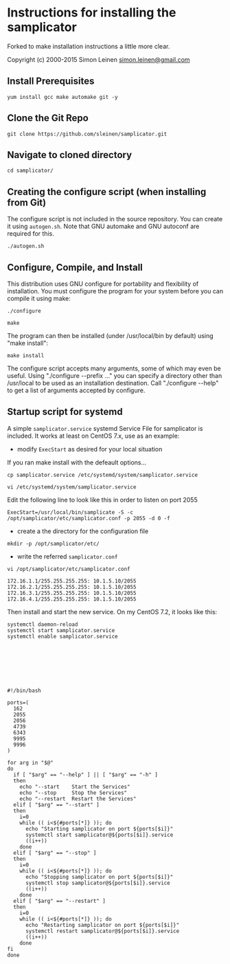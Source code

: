 Instructions for installing the samplicator
===========================================

Forked to make installation instructions a little more clear.

Copyright (c) 2000-2015 Simon Leinen  <simon.leinen@gmail.com>

Install Prerequisites
--------------------------------------------------------

	yum install gcc make automake git -y

Clone the Git Repo
--------------------------------------------------------

	git clone https://github.com/sleinen/samplicator.git
	

Navigate to cloned directory
--------------------------------------------------------

`cd samplicator/`

Creating the configure script (when installing from Git)
--------------------------------------------------------

The configure script is not included in the source repository.  You
can create it using `autogen.sh`.  Note that GNU automake and GNU
autoconf are required for this.

`./autogen.sh`

Configure, Compile, and Install
-------------------------------

This distribution uses GNU configure for portability and flexibility
of installation.  You must configure the program for your system
before you can compile it using make:

`./configure`

`make`

The program can then be installed (under /usr/local/bin by default)
using "make install":

`make install`

The configure script accepts many arguments, some of which may even be
useful.  Using "./configure --prefix ..." you can specify a directory
other than /usr/local to be used as an installation destination.  Call
"./configure --help" to get a list of arguments accepted by configure.

Startup script for systemd
--------------------------

A simple `samplicator.service` systemd Service File for samplicator is
included. It works at least on CentOS 7.x, use as an example:

- modify `ExecStart` as desired for your local situation

If you ran make install with the defeault options...

`cp samplicator.service /etc/systemd/system/samplicator.service`

`vi /etc/systemd/system/samplicator.service`

Edit the following line to look like this in order to listen on port 2055

	ExecStart=/usr/local/bin/samplicate -S -c /opt/samplicator/etc/samplicator.conf -p 2055 -d 0 -f


- create a the directory for the configuration file

`mkdir -p /opt/samplicator/etc/`

- write the referred `samplicator.conf`

`vi /opt/samplicator/etc/samplicator.conf`

	172.16.1.1/255.255.255.255: 10.1.5.10/2055
	172.16.2.1/255.255.255.255: 10.1.5.10/2055
	172.16.3.1/255.255.255.255: 10.1.5.10/2055
	172.16.4.1/255.255.255.255: 10.1.5.10/2055

Then install and start the new service. On my CentOS 7.2, it looks like this:

	systemctl daemon-reload
	systemctl start samplicator.service
	systemctl enable samplicator.service








	#!/bin/bash
	
	ports=(
	  162
	  2055
	  2056
	  4739
	  6343
	  9995
	  9996
	)
	
	for arg in "$@"
	do
	  if [ "$arg" == "--help" ] || [ "$arg" == "-h" ]
	  then
	    echo "--start    Start the Services"
	    echo "--stop     Stop the Services"
	    echo "--restart  Restart the Services"
	  elif [ "$arg" == "--start" ]
	  then
	    i=0
	    while (( i<${#ports[*]} )); do
	      echo "Starting samplicator on port ${ports[$i]}"
	      systemctl start samplicator@${ports[$i]}.service
	      ((i++))
	    done
	  elif [ "$arg" == "--stop" ]
	  then
	    i=0
	    while (( i<${#ports[*]} )); do
	      echo "Stopping samplicator on port ${ports[$i]}"
	      systemctl stop samplicator@${ports[$i]}.service
	      ((i++))
	    done
	  elif [ "$arg" == "--restart" ]
	  then
	    i=0
	    while (( i<${#ports[*]} )); do
	      echo "Restarting samplicator on port ${ports[$i]}"
	      systemctl restart samplicator@${ports[$i]}.service
	      ((i++))
	    done
	fi
	done
